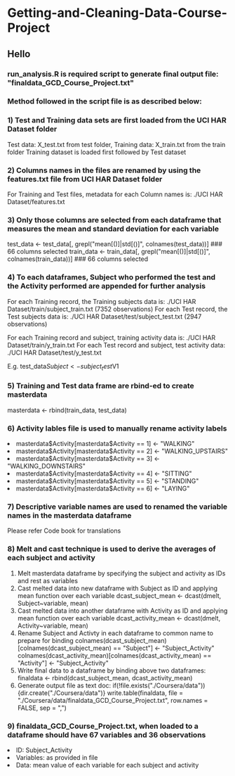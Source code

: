 # Getting-and-Cleaning-Data-Course-Project

## Hello 

### run_analysis.R is required script to generate final output file: "finaldata_GCD_Course_Project.txt"
 
### Method followed in the script file is as described below:

### 1) Test and Training data sets are first loaded from the UCI HAR Dataset folder

Test data: X_test.txt from test folder, Training data: X_train.txt from the train folder
Training dataset is loaded first followed by Test dataset

### 2) Columns names in the files are renamed by using the features.txt file from UCI HAR Dataset folder

For Training and Test files, metadata for each Column names is: ./UCI HAR Dataset/features.txt

### 3) Only those columns are selected from each dataframe that measures the mean and standard deviation for each variable

test_data <- test_data[, grepl("mean[()]|std[()]", colnames(test_data))] ### 66 columns selected
train_data <- train_data[, grepl("mean[()]|std[()]", colnames(train_data))]  ### 66 columns selected

### 4) To each dataframes, Subject who performed the test and the Activity performed are appended for further analysis

For each Training record, the Training subjects data is: ./UCI HAR Dataset/train/subject_train.txt (7352 observations)
For each Test record, the Test subjects data is: ./UCI HAR Dataset/test/subject_test.txt (2947 observations)

For each Training record and subject, training activity data is: ./UCI HAR Dataset/train/y_train.txt
For each Test record and subject, test activity data: ./UCI HAR Dataset/test/y_test.txt

E.g. test_data$Subject <- subject_test$V1

### 5) Training and Test data frame are rbind-ed to create masterdata

masterdata <- rbind(train_data, test_data)

### 6) Activity lables file is used to manually rename activity labels

<li>masterdata$Activity[masterdata$Activity == 1] <- "WALKING"</li>
<li>masterdata$Activity[masterdata$Activity == 2] <- "WALKING_UPSTAIRS"</li>
<li>masterdata$Activity[masterdata$Activity == 3] <- "WALKING_DOWNSTAIRS"</li>
<li>masterdata$Activity[masterdata$Activity == 4] <- "SITTING"</li>
<li>masterdata$Activity[masterdata$Activity == 5] <- "STANDING"</li>
<li>masterdata$Activity[masterdata$Activity == 6] <- "LAYING"</li>

### 7) Descriptive variable names are used to renamed the variable names in the masterdata dataframe

Please refer Code book for translations

### 8) Melt and cast technique is used to derive the averages of each subject and activity

1. Melt masterdata dataframe by specifying the subject and activity as IDs and rest as variables
2. Cast melted data into new dataframe with Subject as ID and applying mean function over each variable
    dcast_subject_mean <- dcast(dmelt, Subject~variable, mean)
3. Cast melted data into another dataframe with Activity as ID and applying mean function over each variable
    dcast_activity_mean <- dcast(dmelt, Activity~variable, mean)
4. Rename Subject and Activty in each dataframe to common name to prepare for binding
    colnames(dcast_subject_mean)[colnames(dcast_subject_mean) == "Subject"] <- "Subject_Activity"
    colnames(dcast_activity_mean)[colnames(dcast_activity_mean) == "Activity"] <- "Subject_Activity"
5. Write final data to a dataframe by binding above two dataframes:
    finaldata <- rbind(dcast_subject_mean, dcast_activity_mean)
6. Generate output file as text doc:
    if(!file.exists("./Coursera/data")){dir.create("./Coursera/data")}
    write.table(finaldata, file = "./Coursera/data/finaldata_GCD_Course_Project.txt", row.names = FALSE, sep = ",")
    
### 9) finaldata_GCD_Course_Project.txt, when loaded to a dataframe should have 67 variables and 36 observations

  <li> ID: Subject_Activity</li> <li> Variables: as provided in file</li><li> Data: mean value of each variable for each subject and activity </li>
